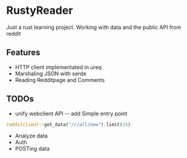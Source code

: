 # RustyReader 
Just a rust learning project. Working with data and the public API from reddit

## Features

- HTTP client implementated in ureq
- Marshaling JSON with serde
- Reading Redditpage and Comments

## TODOs
- unify webclient API -- add Simple entry point
```rust
redditclient::get_data("/r/all/new").limit(15)
```
- Analyze data
- Auth
- POSTing data

